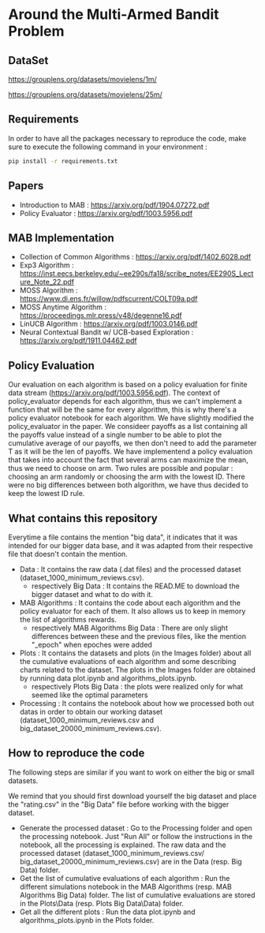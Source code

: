 # Around the Multi-Armed Bandit Problem

## DataSet
https://grouplens.org/datasets/movielens/1m/

https://grouplens.org/datasets/movielens/25m/

## Requirements

In order to have all the packages necessary to reproduce the code, make sure to execute the following command in your environment :

```bash
pip install -r requirements.txt
```

## Papers
- Introduction to MAB : https://arxiv.org/pdf/1904.07272.pdf
- Policy Evaluator : https://arxiv.org/pdf/1003.5956.pdf

## MAB Implementation
- Collection of Common Algorithms : https://arxiv.org/pdf/1402.6028.pdf
- Exp3 Algorithm : https://inst.eecs.berkeley.edu/~ee290s/fa18/scribe_notes/EE290S_Lecture_Note_22.pdf
- MOSS Algorithm : https://www.di.ens.fr/willow/pdfscurrent/COLT09a.pdf
- MOSS Anytime Algorithm : https://proceedings.mlr.press/v48/degenne16.pdf
- LinUCB Algorithm : https://arxiv.org/pdf/1003.0146.pdf
- Neural Contextual Bandit w/ UCB-based Exploration : https://arxiv.org/pdf/1911.04462.pdf

## Policy Evaluation

Our evaluation on each algorithm is based on a policy evaluation for finite data stream (https://arxiv.org/pdf/1003.5956.pdf). The context of policy_evaluator depends for each algorithm, thus we can't implement a function that will be the same for every algorithm, this is why there's a policy evaluator notebook for each algorithm.
We have slightly modified the policy_evaluator in the paper. We consideer payoffs as a list containing all the payoffs value instead of a single number to be able to plot the cumulative average of our payoffs, we then don't need to add the parameter T as it will be the len of payoffs.
We have implementend a policy evaluation that takes into account the fact that several arms can maximize the mean, thus we need to choose on arm. Two rules are possible and popular : choosing an arm randomly or choosing the arm with the lowest ID. There were no big differences between both algorithm, we have thus decided to keep the lowest ID rule.

## What contains this repository

Everytime a file contains the mention "big data", it indicates that it was intended for our bigger data base, and it was adapted from their respective file that doesn't contain the mention.

* Data : It contains the raw data (.dat files) and the processed dataset (dataset_1000_minimum_reviews.csv).
  * respectively Big Data : It contains the READ.ME to download the bigger dataset and what to do with it.
* MAB Algorithms : It contains the code about each algorithm and the policy evaluator for each of them. It also allows us to keep in memory the list of algorithms rewards.
  * respectively MAB Algorithms Big Data : There are only slight differences between these and the previous files, like the mention "_epoch" when epoches were added
* Plots : It contains the datasets and plots (in the Images folder) about all the cumulative evaluations of each algorithm and some describing charts related to the dataset. The plots in the Images folder are obtained by running data plot.ipynb and algorithms_plots.ipynb.
  * respectively Plots Big Data : the plots were realized only for what seemed like the optimal parameters
* Processing : It contains the notebook about how we processed both out datas in order to obtain our working dataset (dataset_1000_minimum_reviews.csv and big_dataset_20000_minimum_reviews.csv).

## How to reproduce the code

The following steps are similar if you want to work on either the big or small datasets.

We remind that you should first download yourself the big dataset and place the "rating.csv" in the "Big Data" file before working with the bigger dataset.

* Generate the processed dataset : Go to the Processing folder and open the processing notebook. Just "Run All" or follow the instructions in the notebook, all the processing is explained. The raw data and the processed dataset (dataset_1000_minimum_reviews.csv/ big_dataset_20000_minimum_reviews.csv) are in the Data (resp. Big Data) folder.
* Get the list of cumulative evaluations of each algorithm : Run the different simulations notebook in the MAB Algorithms (resp. MAB Algorithms Big Data) folder. The list of cumulative evaluations are stored in the Plots\Data (resp. Plots Big Data\Data) folder.
* Get all the different plots : Run the data plot.ipynb and algorithms_plots.ipynb in the Plots folder.
